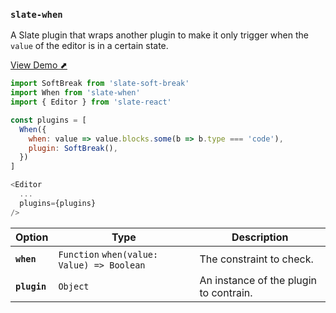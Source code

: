 ### `slate-when`

A Slate plugin that wraps another plugin to make it only trigger when the `value` of the editor is in a certain state.

[View Demo ⬈](https://ianstormtaylor.github.io/slate-plugins/#/slate-when)

```js
import SoftBreak from 'slate-soft-break'
import When from 'slate-when'
import { Editor } from 'slate-react'

const plugins = [
  When({
    when: value => value.blocks.some(b => b.type === 'code'),
    plugin: SoftBreak(),
  })
]

<Editor
  ...
  plugins={plugins}
/>
```

| Option       | Type                                       | Description                            |
| ------------ | ------------------------------------------ | -------------------------------------- |
| **`when`**   | `Function` `when(value: Value) => Boolean` | The constraint to check.               |
| **`plugin`** | `Object`                                   | An instance of the plugin to contrain. |
